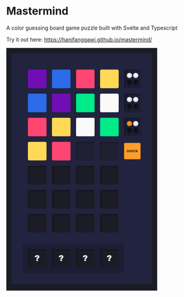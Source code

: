 # Mastermind

A color guessing board game puzzle built with Svelte and Typescript

Try it out here: https://hanifanggawi.github.io/mastermind/

<img src="docs/gameplay-screenshot.png" width="400">